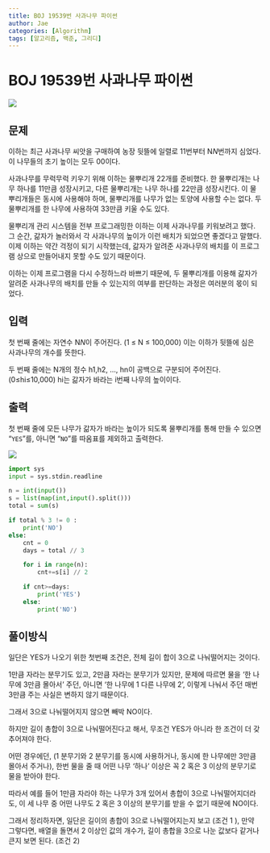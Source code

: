 ```yaml
---
title: BOJ 19539번 사과나무 파이썬
author: Jae
categories: [Algorithm]
tags: [알고리즘, 백준, 그리디]
---
```


# BOJ 19539번 사과나무 파이썬

![](https://velog.velcdn.com/images/a87380/post/bfd63901-6602-429d-9a65-4ed749403766/image.png)

## 문제

이하는 최근 사과나무 씨앗을 구매하여 농장 뒷뜰에 일렬로 1$1$번부터 N$N$번까지 심었다. 이 나무들의 초기 높이는 모두 0$0$이다.

사과나무를 무럭무럭 키우기 위해 이하는 물뿌리개 2$2$개를 준비했다. 한 물뿌리개는 나무 하나를 1$1$만큼 성장시키고, 다른 물뿌리개는 나무 하나를 2$2$만큼 성장시킨다. 이 물뿌리개들은 동시에 사용해야 하며, 물뿌리개를 나무가 없는 토양에 사용할 수는 없다. 두 물뿌리개를 한 나무에 사용하여 3$3$만큼 키울 수도 있다.

물뿌리개 관리 시스템을 전부 프로그래밍한 이하는 이제 사과나무를 키워보려고 했다. 그 순간, 갊자가 놀러와서 각 사과나무의 높이가 이런 배치가 되었으면 좋겠다고 말했다. 이제 이하는 약간 걱정이 되기 시작했는데, 갊자가 알려준 사과나무의 배치를 이 프로그램 상으로 만들어내지 못할 수도 있기 때문이다.

이하는 이제 프로그램을 다시 수정하느라 바쁘기 때문에, 두 물뿌리개를 이용해 갊자가 알려준 사과나무의 배치를 만들 수 있는지의 여부를 판단하는 과정은 여러분의 몫이 되었다.

## 입력

첫 번째 줄에는 자연수 N$N$이 주어진다. (1 ≤ N ≤ 100,000) 이는 이하가 뒷뜰에 심은 사과나무의 개수를 뜻한다.

두 번째 줄에는 N개의 정수 h1,h2, ..., hn이 공백으로 구분되어 주어진다. (0≤hi≤10,000) hi는 갊자가 바라는 i번째 나무의 높이이다.

## 출력

첫 번째 줄에 모든 나무가 갊자가 바라는 높이가 되도록 물뿌리개를 통해 만들 수 있으면 “`YES`”를, 아니면 “`NO`”를 따옴표를 제외하고 출력한다.

![](https://velog.velcdn.com/images/a87380/post/4c5cbf97-9859-4cf1-b60a-9ed01344e91b/image.png)

```python
import sys
input = sys.stdin.readline

n = int(input())
s = list(map(int,input().split()))
total = sum(s)

if total % 3 != 0 :
    print('NO')
else:
    cnt = 0
    days = total // 3

    for i in range(n):
        cnt+=s[i] // 2

    if cnt>=days:
        print('YES')
    else:
        print('NO')
```

## **풀이방식**

일단은 YES가 나오기 위한 첫번째 조건은, 전체 길이 합이 3으로 나눠떨어지는 것이다.

1만큼 자라는 분무기도 있고, 2만큼 자라는 분무기가 있지만, 문제에 따르면 물을 ‘한 나무에 3만큼 몰아서’ 주던, 아니면 ‘한 나무에 1 다른 나무에 2’, 이렇게 나눠서 주던 매번 3만큼 주는 사실은 변하지 않기 때문이다.

그래서 3으로 나눠떨어지지 않으면 빼박 NO이다.

하지만 길이 총합이 3으로 나눠떨어진다고 해서, 무조건 YES가 아니라 한 조건이 더 갖추어져야 한다.

어떤 경우에던, (1 분무기와 2 분무기를 동시에 사용하거나, 동시에 한 나무에만 3만큼 몰아서 주거나), 한번 물을 줄 때 어떤 나무 ‘하나’ 이상은 꼭 2 혹은 3 이상의 분무기로 물을 받아야 한다.

따라서 예를 들어 1만큼 자라야 하는 나무가 3개 있어서 총합이 3으로 나눠떨어지더라도, 이 세 나무 중 어떤 나무도 2 혹은 3 이상의 분무기를 받을 수 없기 때문에 NO이다.

그래서 정리하자면, 일단은 길이의 총합이 3으로 나눠떨어지는지 보고 (조건 1 ), 만약 그렇다면, 배열을 돌면서 2 이상인 값의 개수가, 길이 총합을 3으로 나눈 값보다 같거나 큰지 보면 된다. (조건 2)
